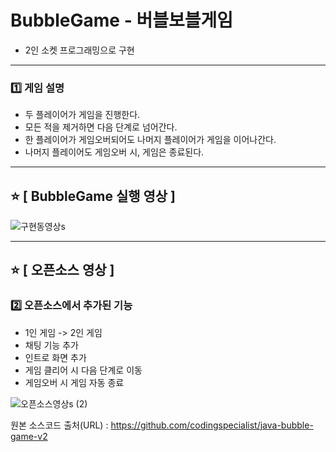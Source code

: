 # BubbleGame - 버블보블게임
 - 2인 소켓 프로그래밍으로 구현

 ---
### :one: 게임 설명
- 두 플레이어가 게임을 진행한다.
- 모든 적을 제거하면 다음 단계로 넘어간다.
- 한 플레이어가 게임오버되어도 나머지 플레이어가 게임을 이어나간다.
- 나머지 플레이어도 게임오버 시, 게임은 종료된다.
 ---

## ⭐ [ BubbleGame 실행 영상 ]
  

![구현동영상s](https://github.com/cw1662/BubbleGame/assets/101031116/6b9947d3-473a-464a-8558-2c706bd8a126)


---
## ⭐ [ 오픈소스 영상 ]
  
### :two: 오픈소스에서 추가된 기능
- 1인 게임 -> 2인 게임
- 채팅 기능 추가
- 인트로 화면 추가
- 게임 클리어 시 다음 단계로 이동
- 게임오버 시 게임 자동 종료


![오픈소스영상s (2)](https://github.com/cw1662/BubbleGame/assets/101031116/cf74eb12-a267-4224-b18b-af6a6c186b36)

원본 소스코드 출처(URL) : https://github.com/codingspecialist/java-bubble-game-v2
